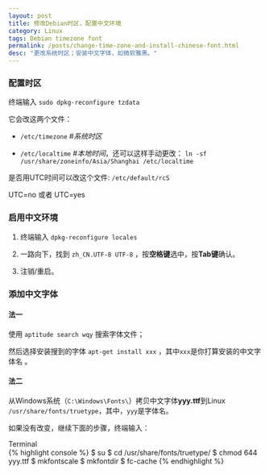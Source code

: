 ```yaml
---
layout: post
title: 修改Debian时区，配置中文环境
category: Linux
tags: Debian timezone font
permalink: /posts/change-time-zone-and-install-chinese-font.html
desc: "更改系统时区；安装中文字体，如微软雅黑。"
---
```

### 配置时区
终端输入 `sudo dpkg-reconfigure tzdata`

它会改这两个文件：

- `/etc/timezone` #*系统时区*

- `/etc/localtime` #*本地时间*，还可以这样手动更改：
    `ln -sf /usr/share/zoneinfo/Asia/Shanghai /etc/localtime`

是否用UTC时间可以改这个文件: `/etc/default/rcS`

UTC=no 或者 UTC=yes

### 启用中文环境
1. 终端输入 `dpkg-reconfigure locales`

2. 一路向下，找到 `zh_CN.UTF-8 UTF-8` ，按**空格键**选中，按**Tab键**确认。

3. 注销/重启。

### 添加中文字体
#### 法一
使用 `aptitude search wqy` 搜索字体文件；

然后选择安装搜到的字体 `apt-get install xxx` ，其中`xxx`是你打算安装的中文字体名 。

#### 法二
从Windows系统（`C:\Windows\Fonts\`）拷贝中文字体**yyy.ttf**到Linux `/usr/share/fonts/truetype`，其中，`yyy`是字体名。

如果没有改变，继续下面的步骤，终端输入：

<div class="panel panel-default terminal">
  <div class="panel-heading">Terminal</div>
  <div class="panel-body">
{% highlight console %}
	  $ su
	$ cd /usr/share/fonts/truetype/
	$ chmod 644 yyy.ttf
	$ mkfontscale
	$ mkfontdir
	$ fc-cache
{% endhighlight %}
  </div>
</div>
